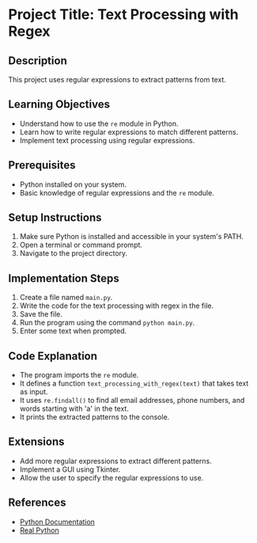 # Project Title: Text Processing with Regex

## Description
This project uses regular expressions to extract patterns from text.

## Learning Objectives
- Understand how to use the `re` module in Python.
- Learn how to write regular expressions to match different patterns.
- Implement text processing using regular expressions.

## Prerequisites
- Python installed on your system.
- Basic knowledge of regular expressions and the `re` module.

## Setup Instructions
1.  Make sure Python is installed and accessible in your system's PATH.
2.  Open a terminal or command prompt.
3.  Navigate to the project directory.

## Implementation Steps
1.  Create a file named `main.py`.
2.  Write the code for the text processing with regex in the file.
3.  Save the file.
4.  Run the program using the command `python main.py`.
5.  Enter some text when prompted.

## Code Explanation
- The program imports the `re` module.
- It defines a function `text_processing_with_regex(text)` that takes text as input.
- It uses `re.findall()` to find all email addresses, phone numbers, and words starting with 'a' in the text.
- It prints the extracted patterns to the console.

## Extensions
- Add more regular expressions to extract different patterns.
- Implement a GUI using Tkinter.
- Allow the user to specify the regular expressions to use.

## References
- [Python Documentation](https://docs.python.org/3/)
- [Real Python](https://realpython.com/)
